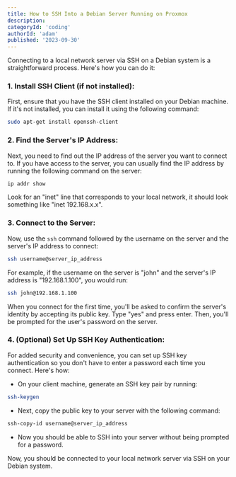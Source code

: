 ```yaml
---
title: How to SSH Into a Debian Server Running on Proxmox
description: 
categoryId: 'coding'
authorId: 'adam'
published: '2023-09-30'
---
```


Connecting to a local network server via SSH on a Debian system is a straightforward process. Here's how you can do it:

### 1. **Install SSH Client (if not installed):**

   First, ensure that you have the SSH client installed on your Debian machine. If it's not installed, you can install it using the following command:

```bash
sudo apt-get install openssh-client
```

### 2. **Find the Server's IP Address:**

   Next, you need to find out the IP address of the server you want to connect to. If you have access to the server, you can usually find the IP address by running the following command on the server:

```bash
ip addr show
```

   Look for an "inet" line that corresponds to your local network, it should look something like "inet 192.168.x.x".

### 3. **Connect to the Server:**

   Now, use the `ssh` command followed by the username on the server and the server's IP address to connect:

```bash
ssh username@server_ip_address
```

   For example, if the username on the server is "john" and the server's IP address is "192.168.1.100", you would run:

```bash
ssh john@192.168.1.100
```

   When you connect for the first time, you'll be asked to confirm the server's identity by accepting its public key. Type "yes" and press enter. Then, you'll be prompted for the user's password on the server.

### 4. **(Optional) Set Up SSH Key Authentication:**

   For added security and convenience, you can set up SSH key authentication so you don't have to enter a password each time you connect. Here's how:

- On your client machine, generate an SSH key pair by running:

```bash
ssh-keygen
```

- Next, copy the public key to your server with the following command:

```bash
ssh-copy-id username@server_ip_address
```

- Now you should be able to SSH into your server without being prompted for a password.

Now, you should be connected to your local network server via SSH on your Debian system.
